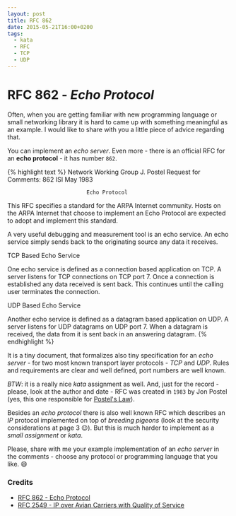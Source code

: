 ```yaml
---
layout: post
title: RFC 862
date: 2015-05-21T16:00+0200
tags:
  - kata
  - RFC
  - TCP
  - UDP
---
```


# RFC 862 - *Echo Protocol*

Often, when you are getting familiar with new programming language or small networking library it is hard to came up with something meaningful as an example. I would like to share with you a little piece of advice regarding that.

You can implement an *echo server*. Even more - there is an official RFC for an **echo protocol** - it has number `862`.

{% highlight text %}
Network Working Group                                          J. Postel
Request for Comments: 862                                            ISI
                                                                May 1983



                             Echo Protocol




This RFC specifies a standard for the ARPA Internet community.  Hosts on
the ARPA Internet that choose to implement an Echo Protocol are expected
to adopt and implement this standard.

A very useful debugging and measurement tool is an echo service.  An
echo service simply sends back to the originating source any data it
receives.

TCP Based Echo Service

   One echo service is defined as a connection based application on TCP.
   A server listens for TCP connections on TCP port 7.  Once a
   connection is established any data received is sent back.  This
   continues until the calling user terminates the connection.

UDP Based Echo Service

   Another echo service is defined as a datagram based application on
   UDP.  A server listens for UDP datagrams on UDP port 7.  When a
   datagram is received, the data from it is sent back in an answering
   datagram.
{% endhighlight %}

It is a tiny document, that formalizes also tiny specification for an *echo server* - for two most known transport layer protocols - *TCP* and *UDP*. Rules and requirements are clear and well defined, port numbers are well known.

*BTW*: it is a really nice *kata* assignment as well. And, just for the record - please, look at the author and date - RFC was created in `1983` by Jon Postel (yes, this one responsible for [Postel's Law](http://en.wikipedia.org/wiki/Robustness_principle)).

Besides an *echo protocol* there is also well known RFC which describes an *IP* protocol implemented on top of *breeding pigeons* (look at the security considerations at page 3 :wink:). But this is much harder to implement as a *small assignment* or *kata*.

Please, share with me your example implementation of an *echo server* in the comments - choose any protocol or programming language that you like. :smile:

### Credits

- [RFC 862 - Echo Protocol](https://tools.ietf.org/html/rfc862)
- [RFC 2549 - IP over Avian Carriers with Quality of Service](http://tools.ietf.org/html/rfc2549)
